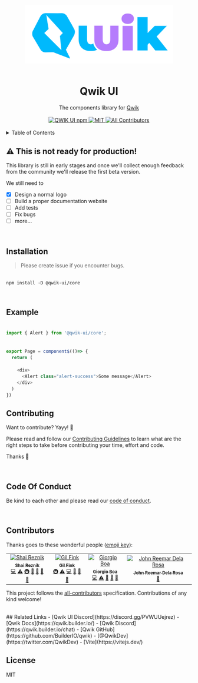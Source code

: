 
<p align="center">
  <br>
  <img width="400" src="./packages/website/public/qwik-ui.png" alt="awesome logo of qwik ui">
  <br>
  <br>
</p>

<h1 align='center'>Qwik UI</h1>

<div align='center'>
  The components library for <a href='https://github.com/BuilderIO/qwik'>Qwik</a>
  <br><br>

  <a href='https://img.shields.io/npm/v/@qwik-ui/core?label=npm%20version'>
  <img src='https://img.shields.io/npm/v/@qwik-ui/core?label=npm%20version' alt='QWIK UI npm'>
  </a>
  <a href='https://opensource.org/licenses/MIT'>
  <img src='https://img.shields.io/badge/License-MIT-green.svg' alt='MIT'>
  </a>
  <a href='#contributors'>
  <img src='https://img.shields.io/badge/all_contributors-4-orange.svg?style=flat-square' alt='All Contributors'>
  </a>

</div>
<br>
<details>
<summary>Table of Contents</summary>


- [⚠ This is not ready for production!](#-this-is-not-ready-for-production)
- [Installation](#installation)
- [Example](#example)
- [Contributing](#contributing)
- [Code Of Conduct](#code-of-conduct)
- [Contributors](#contributors)
- [Related Links](#related-links)
- [License](#license)

</details>

## ⚠ This is not ready for production!

This library is still in early stages and once we'll collect enough feedback from the community we'll release the first beta version.

We still need to

- [x] Design a normal logo
- [ ] Build a proper documentation website
- [ ] Add tests
- [ ] Fix bugs
- [ ] more...

<br/>

## Installation
> Please create issue if you encounter bugs.

```console

npm install -D @qwik-ui/core
```

<br/>

## Example

```typescript

import { Alert } from '@qwik-ui/core';


export Page = component$(()=> {
  return (

    <div>
      <Alert class="alert-success">Some message</Alert>
    </div>
  )
})

```

## Contributing

Want to contribute? Yayy! 🎉

Please read and follow our [Contributing Guidelines](CONTRIBUTING.md) to learn what are the right steps to take before contributing your time, effort and code.

Thanks 🙏

<br/>

## Code Of Conduct

Be kind to each other and please read our [code of conduct](CODE_OF_CONDUCT.md).

<br/>

## Contributors

Thanks goes to these wonderful people ([emoji key](https://allcontributors.org/docs/en/emoji-key)):

<!-- ALL-CONTRIBUTORS-LIST:START - Do not remove or modify this section -->
<!-- prettier-ignore-start -->
<!-- markdownlint-disable -->
<table>
  <tbody>
    <tr>
      <td align="center"><a href="https://hirez.io/?utm_source=github&utm_medium=link&utm_campaign=qwik-ui"><img src="https://avatars1.githubusercontent.com/u/1430726?v=4?s=100" width="100px;" alt="Shai Reznik"/><br /><sub><b>Shai Reznik</b></sub></a><br /><a href="https://github.com/qwikifiers/qwik-ui/commits?author=shairez" title="Code">💻</a> <a href="https://github.com/qwikifiers/qwik-ui/commits?author=shairez" title="Tests">⚠️</a> <a href="#infra-shairez" title="Infrastructure (Hosting, Build-Tools, etc)">🚇</a> <a href="https://github.com/qwikifiers/qwik-ui/commits?author=shairez" title="Documentation">📖</a> <a href="#maintenance-shairez" title="Maintenance">🚧</a> <a href="https://github.com/qwikifiers/qwik-ui/pulls?q=is%3Apr+reviewed-by%3Ashairez" title="Reviewed Pull Requests">👀</a> <a href="#ideas-shairez" title="Ideas, Planning, & Feedback">🤔</a></td>
      <td align="center"><a href="http://www.gilfink.net"><img src="https://avatars.githubusercontent.com/u/1590253?v=4?s=100" width="100px;" alt="Gil Fink"/><br /><sub><b>Gil Fink</b></sub></a><br /><a href="#infra-gilf" title="Infrastructure (Hosting, Build-Tools, etc)">🚇</a> <a href="https://github.com/qwikifiers/qwik-ui/commits?author=gilf" title="Tests">⚠️</a> <a href="https://github.com/qwikifiers/qwik-ui/commits?author=gilf" title="Code">💻</a> <a href="https://github.com/qwikifiers/qwik-ui/commits?author=gilf" title="Documentation">📖</a> <a href="#ideas-gilf" title="Ideas, Planning, & Feedback">🤔</a> <a href="https://github.com/qwikifiers/qwik-ui/pulls?q=is%3Apr+reviewed-by%3Agilf" title="Reviewed Pull Requests">👀</a></td>
      <td align="center"><a href="https://it.linkedin.com/in/giorgio-boa"><img src="https://avatars.githubusercontent.com/u/35845425?v=4?s=100" width="100px;" alt="Giorgio Boa"/><br /><sub><b>Giorgio Boa</b></sub></a><br /><a href="https://github.com/qwikifiers/qwik-ui/commits?author=gioboa" title="Code">💻</a> <a href="https://github.com/qwikifiers/qwik-ui/commits?author=gioboa" title="Tests">⚠️</a> <a href="https://github.com/qwikifiers/qwik-ui/commits?author=gioboa" title="Documentation">📖</a> <a href="#ideas-gioboa" title="Ideas, Planning, & Feedback">🤔</a> <a href="https://github.com/qwikifiers/qwik-ui/pulls?q=is%3Apr+reviewed-by%3Agioboa" title="Reviewed Pull Requests">👀</a></td>
      <td align="center"><a href="https://github.com/reemardelarosa"><img src="https://avatars.githubusercontent.com/u/4918140?v=4?s=100" width="100px;" alt="John Reemar Dela Rosa"/><br /><sub><b>John Reemar Dela Rosa</b></sub></a><br /><a href="#maintenance-reemardelarosa" title="Maintenance">🚧</a></td>
    </tr>
  </tbody>
</table>

<!-- markdownlint-restore -->
<!-- prettier-ignore-end -->

<!-- ALL-CONTRIBUTORS-LIST:END -->

This project follows the [all-contributors](https://github.com/all-contributors/all-contributors) specification. Contributions of any kind welcome!

<br/>
## Related Links
- [Qwik UI Discord](https://discord.gg/PVWUUejrez)
- [Qwik Docs](https://qwik.builder.io/)
- [Qwik Discord](https://qwik.builder.io/chat)
- [Qwik GitHub](https://github.com/BuilderIO/qwik)
- [@QwikDev](https://twitter.com/QwikDev)
- [Vite](https://vitejs.dev/)

## License

MIT

